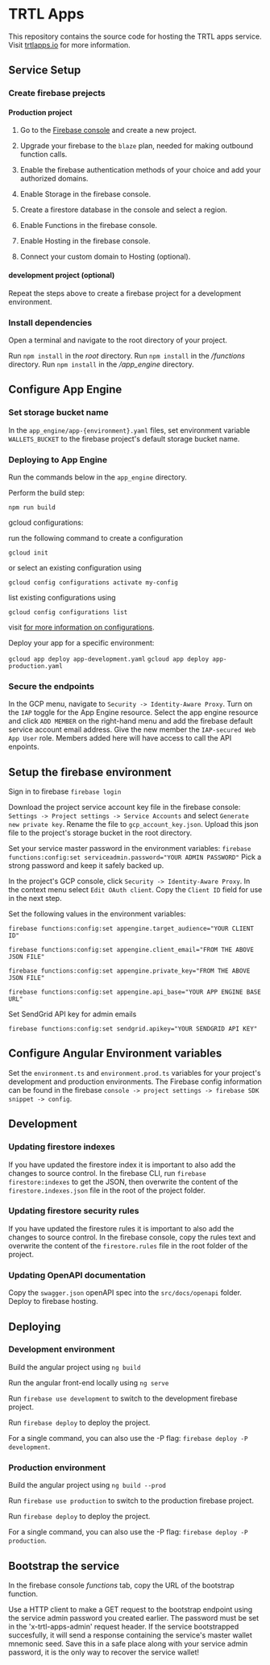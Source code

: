# TRTL Apps

This repository contains the source code for hosting the TRTL apps service. Visit [trtlapps.io](https://trtlapps.io) for more information.

## Service Setup

### Create firebase prejects

#### Production project

1. Go to the [Firebase console](https://console.firebase.google.com) and create a new project.

2. Upgrade your firebase to the `blaze` plan, needed for making outbound function calls.

3. Enable the firebase authentication methods of your choice and add your authorized domains.

4. Enable Storage in the firebase console.

5. Create a firestore database in the console and select a region.

6. Enable Functions in the firebase console.

7. Enable Hosting in the firebase console.

8. Connect your custom domain to Hosting (optional).

#### development project (optional)

Repeat the steps above to create a firebase project for a development environment.

### Install dependencies

Open a terminal and navigate to the root directory of your project.

Run `npm install` in the *root* directory.
Run `npm install` in the */functions* directory.
Run `npm install` in the */app_engine* directory.

## Configure App Engine

### Set storage bucket name

In the `app_engine/app-{environment}.yaml` files, set environment variable `WALLETS_BUCKET` to the firebase project's default storage bucket name.

### Deploying to App Engine

Run the commands below in the `app_engine` directory.

Perform the build step:

  `npm run build`

gcloud configurations:

  run the following command to create a configuration

  `gcloud init`

  or select an existing configuration using

  `gcloud config configurations activate my-config`

  list existing configurations using

  `gcloud config configurations list`

  visit [for more information on configurations](https://cloud.google.com/sdk/gcloud/reference/config/configurations).

Deploy your app for a specific environment:

  `gcloud app deploy app-development.yaml`
  `gcloud app deploy app-production.yaml`

### Secure the endpoints

In the GCP menu, navigate to `Security -> Identity-Aware Proxy`. Turn on the `IAP` toggle for the App Engine resource.
Select the app engine resource and click `ADD MEMBER` on the right-hand menu and add the firebase default service account email address. Give the new member the `IAP-secured Web App User` role. Members added here will have access to call the API enpoints.

## Setup the firebase environment

Sign in to firebase `firebase login`

Download the project service account key file in the firebase console: `Settings -> Project settings -> Service Accounts` and select `Generate new private key`. Rename the file to `gcp_account_key.json`. Upload this json file to the project's storage bucket in the root directory.

Set your service master password in the environment variables: `firebase functions:config:set serviceadmin.password="YOUR ADMIN PASSWORD"`
Pick a strong password and keep it safely backed up.

In the project's GCP console, click `Security -> Identity-Aware Proxy`. In the context menu select `Edit OAuth client`. Copy the `Client ID` field for use in the next step.

Set the following values in the environment variables:

`firebase functions:config:set appengine.target_audience="YOUR CLIENT ID"`

`firebase functions:config:set appengine.client_email="FROM THE ABOVE JSON FILE"`

`firebase functions:config:set appengine.private_key="FROM THE ABOVE JSON FILE"`

`firebase functions:config:set appengine.api_base="YOUR APP ENGINE BASE URL"`

Set SendGrid API key for admin emails

`firebase functions:config:set sendgrid.apikey="YOUR SENDGRID API KEY"`

## Configure Angular Environment variables

Set the `environment.ts` and `environment.prod.ts` variables for your project's development and production environments. The Firebase config information can be found in the firebase `console -> project settings -> firebase SDK snippet -> config`.

## Development

### Updating firestore indexes

If you have updated the firestore index it is important to also add the changes to source control. In the firebase CLI, run `firebase firestore:indexes` to get the JSON, then overwrite the content of the `firestore.indexes.json` file in the root of the project folder.

### Updating firestore security rules

If you have updated the firestore rules it is important to also add the changes to source control. In the firebase console, copy the rules text and overwrite the content of the `firestore.rules` file in the root folder of the project.

### Updating OpenAPI documentation

Copy the `swagger.json` openAPI spec into the `src/docs/openapi` folder. Deploy to firebase hosting.

## Deploying

### Development environment

Build the angular project using `ng build`

Run the angular front-end locally using `ng serve`

Run `firebase use development` to switch to the development firebase project.

Run `firebase deploy` to deploy the project.

For a single command, you can also use the -P flag: `firebase deploy -P development`.

### Production environment

Build the angular project using `ng build --prod`

Run `firebase use production` to switch to the production firebase project.

Run `firebase deploy` to deploy the project.

For a single command, you can also use the -P flag: `firebase deploy -P production`.

## Bootstrap the service

In the firebase console *functions* tab, copy the URL of the bootstrap function.

Use a HTTP client to make a GET request to the bootstrap endpoint using the service admin password you created earlier. The password must be set in the 'x-trtl-apps-admin' request header. If the service bootstrapped succesfully, it will send a response containing the service's master wallet mnemonic seed. Save this in a safe place along with your service admin password, it is the only way to recover the service wallet!